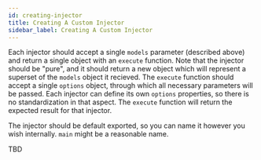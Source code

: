 ```yaml
---
id: creating-injector
title: Creating A Custom Injector
sidebar_label: Creating A Custom Injector
---
```


Each injector should accept a single `models` parameter (described above) and return a single object with an `execute` function. Note that the injector should be "pure", and it should return a new object which will represent a superset of the `models` object it recieved. The `execute` function should accept a single `options` object, through which all necessary parameters will be passed. Each injector can define its own `options` properties, so there is no standardization in that aspect. The `execute` function will return the expected result for that injector.

The injector should be default exported, so you can name it however you wish internally. `main` might be a reasonable name.

TBD